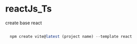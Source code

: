# reactJs_Ts

create base react
``` javascript

  npm create vite@latest (project name) --template react

```
